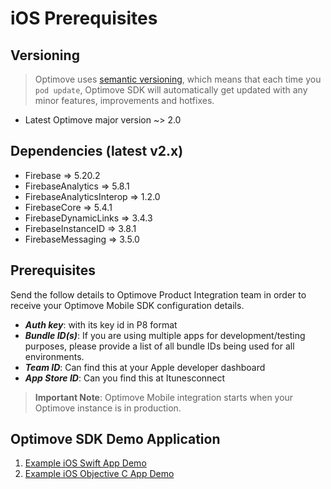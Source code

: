 # iOS Prerequisites


## Versioning
>Optimove uses [semantic versioning](https://semver.org/), which means that each time you `pod update`, Optimove SDK will automatically get updated with any minor features, improvements and hotfixes.

- Latest Optimove major version ~> 2.0 

## Dependencies (latest v2.x)

* Firebase => 5.20.2
* FirebaseAnalytics => 5.8.1
* FirebaseAnalyticsInterop => 1.2.0
* FirebaseCore => 5.4.1
* FirebaseDynamicLinks => 3.4.3
* FirebaseInstanceID => 3.8.1
* FirebaseMessaging => 3.5.0

## Prerequisites
Send the follow details to Optimove Product Integration team in order to receive your Optimove Mobile SDK configuration details.

- ***Auth key***: with its key id in P8 format
- ***Bundle ID(s)***:  If you are using multiple apps for development/testing purposes, please provide a list of all bundle IDs being used for all environments.
- ***Team ID***:  Can find this at your Apple developer dashboard
- ***App Store ID***:  Can you find this at Itunesconnect

>**Important Note**: Optimove Mobile integration starts when your Optimove instance is in production.

## Optimove SDK Demo Application

1. [Example iOS Swift App Demo](TBA)
2. [Example iOS Objective C App Demo](TBA)
